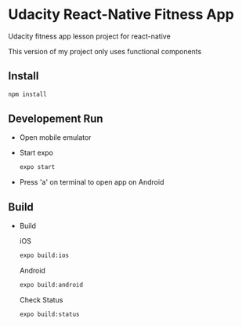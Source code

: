 # Udacity React-Native Fitness App

Udacity fitness app lesson project for react-native

This version of my project only uses functional components

## Install

```bash
npm install
```

## Developement Run

- Open mobile emulator

- Start expo

  ```bash
  expo start
  ```

- Press 'a' on terminal to open app on Android

## Build

- Build

  iOS

  ```bash
  expo build:ios
  ```

  Android

  ```bash
  expo build:android
  ```

  Check Status

  ```bash
  expo build:status
  ```
